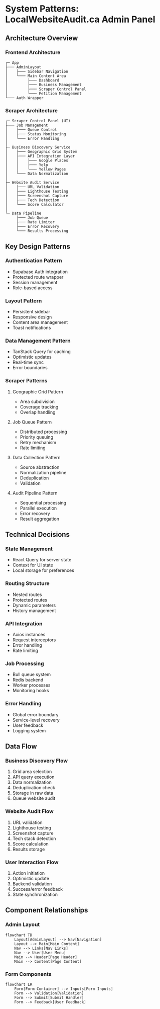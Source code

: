 # System Patterns: LocalWebsiteAudit.ca Admin Panel

## Architecture Overview

### Frontend Architecture
```
┌─ App
├─── AdminLayout
│    ├─── Sidebar Navigation
│    └─── Main Content Area
│         ├─── Dashboard
│         ├─── Business Management
│         ├─── Scraper Control Panel
│         └─── Petition Management
└─── Auth Wrapper
```

### Scraper Architecture
```
┌─ Scraper Control Panel (UI)
├─── Job Management
│    ├─── Queue Control
│    ├─── Status Monitoring
│    └─── Error Handling
│
├─ Business Discovery Service
│    ├─── Geographic Grid System
│    ├─── API Integration Layer
│    │    ├─── Google Places
│    │    ├─── Yelp
│    │    └─── Yellow Pages
│    └─── Data Normalization
│
├─ Website Audit Service
│    ├─── URL Validation
│    ├─── Lighthouse Testing
│    ├─── Screenshot Capture
│    ├─── Tech Detection
│    └─── Score Calculator
│
└─ Data Pipeline
     ├─── Job Queue
     ├─── Rate Limiter
     ├─── Error Recovery
     └─── Results Processing
```

## Key Design Patterns

### Authentication Pattern
- Supabase Auth integration
- Protected route wrapper
- Session management
- Role-based access

### Layout Pattern
- Persistent sidebar
- Responsive design
- Content area management
- Toast notifications

### Data Management Pattern
- TanStack Query for caching
- Optimistic updates
- Real-time sync
- Error boundaries

### Scraper Patterns
1. Geographic Grid Pattern
   - Area subdivision
   - Coverage tracking
   - Overlap handling

2. Job Queue Pattern
   - Distributed processing
   - Priority queuing
   - Retry mechanism
   - Rate limiting

3. Data Collection Pattern
   - Source abstraction
   - Normalization pipeline
   - Deduplication
   - Validation

4. Audit Pipeline Pattern
   - Sequential processing
   - Parallel execution
   - Error recovery
   - Result aggregation

## Technical Decisions

### State Management
- React Query for server state
- Context for UI state
- Local storage for preferences

### Routing Structure
- Nested routes
- Protected routes
- Dynamic parameters
- History management

### API Integration
- Axios instances
- Request interceptors
- Error handling
- Rate limiting

### Job Processing
- Bull queue system
- Redis backend
- Worker processes
- Monitoring hooks

### Error Handling
- Global error boundary
- Service-level recovery
- User feedback
- Logging system

## Data Flow

### Business Discovery Flow
1. Grid area selection
2. API query execution
3. Data normalization
4. Deduplication check
5. Storage in raw data
6. Queue website audit

### Website Audit Flow
1. URL validation
2. Lighthouse testing
3. Screenshot capture
4. Tech stack detection
5. Score calculation
6. Results storage

### User Interaction Flow
1. Action initiation
2. Optimistic update
3. Backend validation
4. Success/error feedback
5. State synchronization

## Component Relationships

### Admin Layout
```mermaid
flowchart TD
    Layout[AdminLayout] --> Nav[Navigation]
    Layout --> Main[Main Content]
    Nav --> Links[Nav Links]
    Nav --> User[User Menu]
    Main --> Header[Page Header]
    Main --> Content[Page Content]
```

### Form Components
```mermaid
flowchart LR
    Form[Form Container] --> Inputs[Form Inputs]
    Form --> Validation[Validation]
    Form --> Submit[Submit Handler]
    Form --> Feedback[User Feedback]
``` 